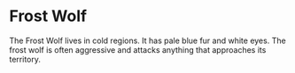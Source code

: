 # Frost Wolf

The Frost Wolf lives in cold regions. It has pale blue fur and white eyes. The frost wolf is often aggressive and attacks anything that approaches its territory.